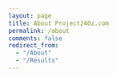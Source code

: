 ```yaml
---
layout: page
title: About Project240z.com
permalink: /about
comments: false
redirect_from: 
  - "/About"
  - "/Results"
---
```


